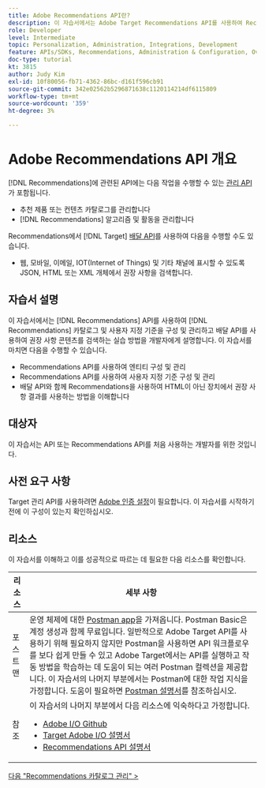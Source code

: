 ```yaml
---
title: Adobe Recommendations API란?
description: 이 자습서에서는 Adobe Target Recommendations API를 사용하여 Recommendations 카탈로그 및 사용자 지정 기준을 구성 및 관리하고 게재 API를 사용하여 권장 사항 콘텐츠를 검색하는 실습 방법을 개발자에게 설명합니다.
role: Developer
level: Intermediate
topic: Personalization, Administration, Integrations, Development
feature: APIs/SDKs, Recommendations, Administration & Configuration, Overview
doc-type: tutorial
kt: 3815
author: Judy Kim
exl-id: 10f80056-fb71-4362-86bc-d161f596cb91
source-git-commit: 342e02562b5296871638c1120114214df6115809
workflow-type: tm+mt
source-wordcount: '359'
ht-degree: 3%

---
```


# Adobe Recommendations API 개요

[!DNL Recommendations]에 관련된 API에는 다음 작업을 수행할 수 있는 [관리 API](https://experienceleague.adobe.com/docs/target/using/apis/api-overview.html?lang=en)가 포함됩니다.

* 추천 제품 또는 컨텐츠 카탈로그를 관리합니다
* [!DNL Recommendations] 알고리즘 및 활동을 관리합니다

Recommendations에서 [!DNL Target] [배달 API](https://experienceleague.adobe.com/docs/target/using/apis/api-overview.html?lang=en)를 사용하여 다음을 수행할 수도 있습니다.

* 웹, 모바일, 이메일, IOT(Internet of Things) 및 기타 채널에 표시할 수 있도록 JSON, HTML 또는 XML 개체에서 권장 사항을 검색합니다.

## 자습서 설명

이 자습서에서는 [!DNL Recommendations] API를 사용하여 [!DNL Recommendations] 카탈로그 및 사용자 지정 기준을 구성 및 관리하고 배달 API를 사용하여 권장 사항 콘텐츠를 검색하는 실습 방법을 개발자에게 설명합니다. 이 자습서를 마치면 다음을 수행할 수 있습니다.

* Recommendations API를 사용하여 엔티티 구성 및 관리
* Recommendations API를 사용하여 사용자 지정 기준 구성 및 관리
* 배달 API와 함께 Recommendations을 사용하여 HTML이 아닌 장치에서 권장 사항 결과를 사용하는 방법을 이해합니다

## 대상자

이 자습서는 API 또는 Recommendations API를 처음 사용하는 개발자를 위한 것입니다.

## 사전 요구 사항

Target 관리 API를 사용하려면 [Adobe 인증 설정](../apis/configure-io-target-integration.md)이 필요합니다. 이 자습서를 시작하기 전에 이 구성이 있는지 확인하십시오.

## 리소스

이 자습서를 이해하고 이를 성공적으로 따르는 데 필요한 다음 리소스를 확인합니다.

| 리소스 | 세부 사항 |
| --- | --- |
| 포스트맨 | 운영 체제에 대한 [Postman app](https://www.postman.com/downloads/)을 가져옵니다. Postman Basic은 계정 생성과 함께 무료입니다. 일반적으로 Adobe Target API를 사용하기 위해 필요하지 않지만 Postman을 사용하면 API 워크플로우를 보다 쉽게 만들 수 있고 Adobe Target에서는 API를 실행하고 작동 방법을 학습하는 데 도움이 되는 여러 Postman 컬렉션을 제공합니다. 이 자습서의 나머지 부분에서는 Postman에 대한 작업 지식을 가정합니다. 도움이 필요하면 [Postman 설명서](https://learning.getpostman.com/)를 참조하십시오. |
| 참조 | 이 자습서의 나머지 부분에서 다음 리소스에 익숙하다고 가정합니다.<UL><li>[Adobe I/O Github](https://github.com/adobeio)</li><li>[Target Adobe I/O 설명서](https://developers.adobetarget.com/api/#introduction)</li><li>[Recommendations API 설명서](https://developers.adobetarget.com/api/recommendations/)</li></ul> |

[다음 &quot;Recommendations 카탈로그 관리&quot; >](manage-catalog.md)
